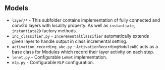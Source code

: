 ## Models

- `layer/*` - This subfolder contains implementation of fully connected and conv2d layers with locality property. As well as `instantiate`, `instantiate2D` factory methods.
- `inc_classifier.py` - `IncerementalClassifier` automatically extends given layer to handle output in class incremental setting.
- `activation_recording_abc.py` - `ActivationRecordingModuleABC` acts as a base class for Modules which record their layer activity on each step.
- `lenet.py` - Configurable `LeNet` implementation.
- `mlp.py` - Configurable `MLP` configuration.